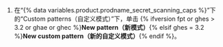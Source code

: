 1. 在“{% data variables.product.prodname_secret_scanning_caps %}”下的“Custom patterns（自定义模式）”下，单击 {% ifversion fpt or ghes > 3.2 or ghae or ghec %}**New pattern（新模式）**{% elsif ghes = 3.2 %}**New custom pattern（新的自定义模式）**{% endif %}。
